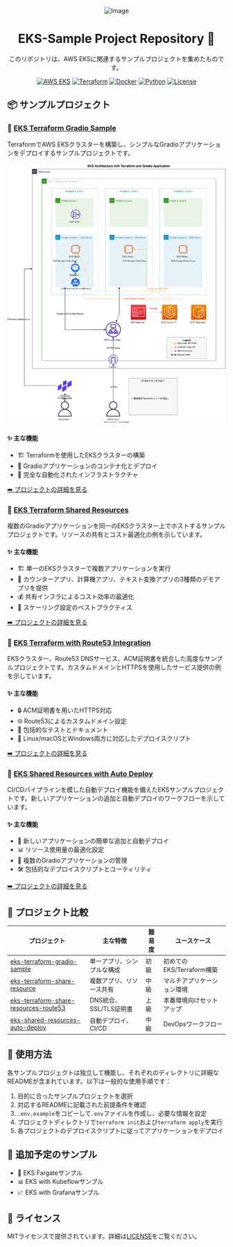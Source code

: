 <div align="center">

![Image](https://github.com/user-attachments/assets/0f03897e-a242-4265-a857-2cc83532a60b)

# EKS-Sample Project Repository 🚀

このリポジトリは、AWS EKSに関連するサンプルプロジェクトを集めたものです。

[![AWS EKS](https://img.shields.io/badge/AWS-EKS-FF9900?style=for-the-badge&logo=amazon-aws&logoColor=white)](https://aws.amazon.com/eks/)
[![Terraform](https://img.shields.io/badge/Terraform-7B42BC?style=for-the-badge&logo=terraform&logoColor=white)](https://www.terraform.io/)
[![Docker](https://img.shields.io/badge/Docker-2496ED?style=for-the-badge&logo=docker&logoColor=white)](https://www.docker.com/)
[![Python](https://img.shields.io/badge/Python-3.10-3776AB?style=for-the-badge&logo=python&logoColor=white)](https://www.python.org/)
[![License](https://img.shields.io/badge/License-MIT-yellow.svg?style=for-the-badge)](LICENSE)

</div>

## 📦 サンプルプロジェクト

### 🌟 [EKS Terraform Gradio Sample](./example/eks-terraform-gradio-sample/)
TerraformでAWS EKSクラスターを構築し、シンプルなGradioアプリケーションをデプロイするサンプルプロジェクトです。

<div align="center">
<img src="./example/eks-terraform-gradio-sample/asset/flow.svg" alt="Architecture" width="600"/>
</div>

#### ✨ 主な機能
- 🏗️ Terraformを使用したEKSクラスターの構築
- 🐳 Gradioアプリケーションのコンテナ化とデプロイ
- 🤖 完全な自動化されたインフラストラクチャ

[➡️ プロジェクトの詳細を見る](./example/eks-terraform-gradio-sample/)

### 🌟 [EKS Terraform Shared Resources](./example/eks-terraform-share-resource/)
複数のGradioアプリケーションを同一のEKSクラスター上でホストするサンプルプロジェクトです。リソースの共有とコスト最適化の例を示しています。

#### ✨ 主な機能
- 🏗️ 単一のEKSクラスターで複数アプリケーションを実行
- 🔄 カウンターアプリ、計算機アプリ、テキスト変換アプリの3種類のデモアプリを提供
- 💰 共有インフラによるコスト効率の最適化
- 🔧 スケーリング設定のベストプラクティス

[➡️ プロジェクトの詳細を見る](./example/eks-terraform-share-resource/)

### 🌟 [EKS Terraform with Route53 Integration](./example/eks-terraform-share-resources-route53/)
EKSクラスター、Route53 DNSサービス、ACM証明書を統合した高度なサンプルプロジェクトです。カスタムドメインとHTTPSを使用したサービス提供の例を示しています。

#### ✨ 主な機能
- 🔒 ACM証明書を用いたHTTPS対応
- 🌐 Route53によるカスタムドメイン設定
- 📝 包括的なテストとドキュメント
- 🔄 Linux/macOSとWindows両方に対応したデプロイスクリプト

[➡️ プロジェクトの詳細を見る](./example/eks-terraform-share-resources-route53/)

### 🌟 [EKS Shared Resources with Auto Deploy](./example/eks-shared-resources-auto-deploy/)
CI/CDパイプラインを模した自動デプロイ機能を備えたEKSサンプルプロジェクトです。新しいアプリケーションの追加と自動デプロイのワークフローを示しています。

#### ✨ 主な機能
- 🚀 新しいアプリケーションの簡単な追加と自動デプロイ
- 📊 リソース使用量の最適化設定
- 🔄 複数のGradioアプリケーションの管理
- 🛠️ 包括的なデプロイスクリプトとユーティリティ

[➡️ プロジェクトの詳細を見る](./example/eks-shared-resources-auto-deploy/)

## 🌟 プロジェクト比較

| プロジェクト | 主な特徴 | 難易度 | ユースケース |
|------------|--------|--------|------------|
| [eks-terraform-gradio-sample](./example/eks-terraform-gradio-sample/) | 単一アプリ、シンプルな構成 | 初級 | 初めてのEKS/Terraform構築 |
| [eks-terraform-share-resource](./example/eks-terraform-share-resource/) | 複数アプリ、リソース共有 | 中級 | マルチアプリケーション環境 |
| [eks-terraform-share-resources-route53](./example/eks-terraform-share-resources-route53/) | DNS統合、SSL/TLS証明書 | 上級 | 本番環境向けセットアップ |
| [eks-shared-resources-auto-deploy](./example/eks-shared-resources-auto-deploy/) | 自動デプロイ、CI/CD | 中級 | DevOpsワークフロー |

## 🚀 使用方法

各サンプルプロジェクトは独立して機能し、それぞれのディレクトリに詳細なREADMEが含まれています。以下は一般的な使用手順です：

1. 目的に合ったサンプルプロジェクトを選択
2. 対応するREADMEに記載された前提条件を確認
3. `.env.example`をコピーして`.env`ファイルを作成し、必要な情報を設定
4. プロジェクトディレクトリで`terraform init`および`terraform apply`を実行
5. 各プロジェクトのデプロイスクリプトに従ってアプリケーションをデプロイ

## 🔮 追加予定のサンプル
- 🚀 EKS Fargateサンプル
- 📊 EKS with Kubeflowサンプル
- 📈 EKS with Grafanaサンプル

## 📝 ライセンス
MITライセンスで提供されています。詳細は[LICENSE](./LICENSE)をご覧ください。
